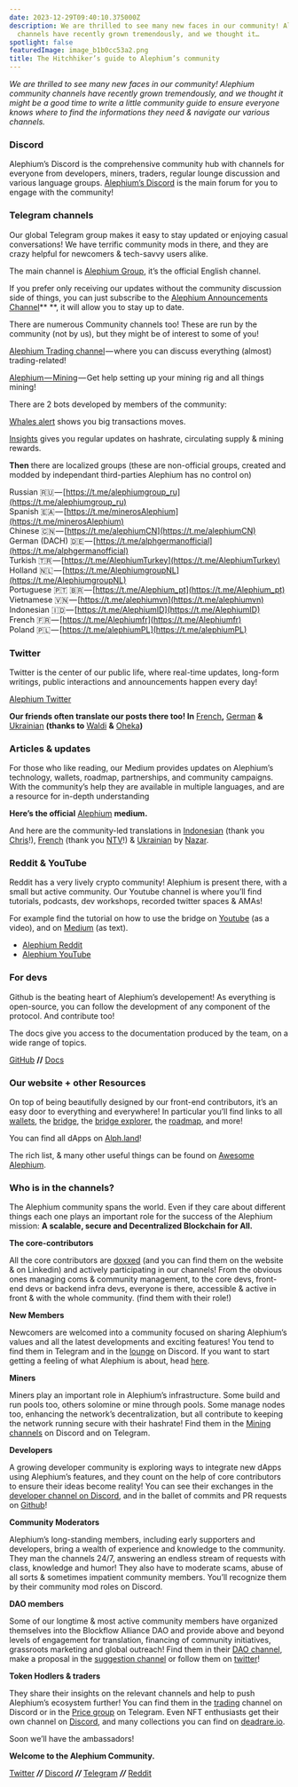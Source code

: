 ```yaml
---
date: 2023-12-29T09:40:10.375000Z
description: We are thrilled to see many new faces in our community! Alephium community
  channels have recently grown tremendously, and we thought it…
spotlight: false
featuredImage: image_b1b0cc53a2.png
title: The Hitchhiker’s guide to Alephium’s community
---
```


_We are thrilled to see many new faces in our community! Alephium community channels have recently grown tremendously, and we thought it might be a good time to write a little community guide to ensure everyone knows where to find the informations they need & navigate our various channels._

### Discord

Alephium’s Discord is the comprehensive community hub with channels for everyone from developers, miners, traders, regular lounge discussion and various language groups. [Alephium’s Discord](/discord) is the main forum for you to engage with the community!

### Telegram channels

Our global Telegram group makes it easy to stay updated or enjoying casual conversations! We have terrific community mods in there, and they are crazy helpful for newcomers & tech-savvy users alike.

The main channel is [Alephium Group](https://t.me/alephiumgroup), it’s the official English channel.

If you prefer only receiving our updates without the community discussion side of things, you can just subscribe to the [Alephium Announcements Channel](https://t.me/Alephium_Announcement)\*\* \*\*, it will allow you to stay up to date.

There are numerous Community channels too! These are run by the community (not by us), but they might be of interest to some of you!

[Alephium Trading channel](https://t.me/alephium_trading) — where you can discuss everything (almost) trading-related!

[Alephium — Mining](https://t.me/alephium_mining) — Get help setting up your mining rig and all things mining!

There are 2 bots developed by members of the community:

[Whales alert](https://t.me/alphwhalesalert) shows you big transactions moves.

[Insights](https://t.me/alephiumin) gives you regular updates on hashrate, circulating supply & mining rewards.

**Then** there are localized groups (these are non-official groups, created and modded by independant third-parties Alephium has no control on)

Russian 🇷🇺 — [https://t.me/alephiumgroup_ru](https://t.me/alephiumgroup_ru)  
Spanish 🇪🇦 — [https://t.me/minerosAlephium](https://t.me/minerosAlephium)  
Chinese 🇨🇳 — [https://t.me/alephiumCN](https://t.me/alephiumCN)  
German (DACH) 🇩🇪 — [https://t.me/alphgermanofficial](https://t.me/alphgermanofficial)  
Turkish 🇹🇷 — [https://t.me/AlephiumTurkey](https://t.me/AlephiumTurkey)  
Holland 🇳🇱 — [https://t.me/AlephiumgroupNL](https://t.me/AlephiumgroupNL)  
Portuguese 🇵🇹 🇧🇷 — [https://t.me/Alephium_pt](https://t.me/Alephium_pt)  
Vietnamese 🇻🇳 — [https://t.me/alephiumvn](https://t.me/alephiumvn)  
Indonesian 🇮🇩 — [https://t.me/AlephiumID](https://t.me/AlephiumID)  
French 🇫🇷 — [https://t.me/Alephiumfr](https://t.me/Alephiumfr)  
Poland 🇵🇱 — [https://t.me/alephiumPL](https://t.me/alephiumPL)

### Twitter

Twitter is the center of our public life, where real-time updates, long-form writings, public interactions and announcements happen every day!

[Alephium Twitter](https://twitter.com/nymproject)

**Our friends often translate our posts there too! In** [French](https://twitter.com/Alephiumfr)**,** [German](https://twitter.com/Alephiumde) **&** [Ukrainian](https://twitter.com/Alephiumua) **(thanks to** [Waldi](/news/post/community-highlight-6-waldi-zkit-beats-37af1f6df3b8?source=your_stories_page-------------------------------------) **&** [Oheka](/news/post/community-highlight-7-oheka-13d8b4ae025e?source=your_stories_page-------------------------------------)**)**

### Articles & updates

For those who like reading, our Medium provides updates on Alephium’s technology, wallets, roadmap, partnerships, and community campaigns. With the community’s help they are available in multiple languages, and are a resource for in-depth understanding

**Here’s the official** [Alephium](https://medium.com/@alephium) **medium.**

And here are the community-led translations in [Indonesian](https://medium.com/@Alph-Indonesia) (thank you [Chris](/news/post/community-highlight-15-yulius-aka-chris45-036ae41a8037)!), [French](https://medium.com/alephiumfr) (thank you [NTV](/news/post/builders-highlight-4-no-trust-verify-9ea495ca826f)!) & [Ukrainian](https://discord.com/channels/747741246667227157/747998352842686545/1190685377321771078) by [Nazar](https://twitter.com/ustyianskyi).

### Reddit & YouTube

Reddit has a very lively crypto community! Alephium is present there, with a small but active community. Our Youtube channel is where you’ll find tutorials, podcasts, dev workshops, recorded twitter spaces & AMAs!

For example find the tutorial on how to use the bridge on [Youtube](https://www.youtube.com/watch?v=xoYVzbwBAjg) (as a video), and on [Medium](/news/post/alephiumalephium-bridge-the-tutorial-28e7b92b339a?source=user_profile---------7----------------------------) (as text).

- [Alephium Reddit](https://www.reddit.com/r/Alephium/)
- [Alephium YouTube](https://www.youtube.com/@alephium)

### For devs

Github is the beating heart of Alephium’s developement! As everything is open-source, you can follow the development of any component of the protocol. And contribute too!

The docs give you access to the documentation produced by the team, on a wide range of topics.

[GitHub](https://github.com/alephium) **//** [Docs](https://docs.alephium.org)

### Our website + other Resources

On top of being beautifully designed by our front-end contributors, it’s an easy door to everything and everywhere! In particular you’ll find links to all [wallets](/wallets), the [bridge](https://bridge.alephium.org/), the [bridge explorer](https://explorer.bridge.alephium.org/), the [roadmap](/roadmap), and more!

You can find all dApps on [Alph.land](http://Alph.land)!

The rich list, & many other useful things can be found on [Awesome Alephium](https://github.com/alephium/awesome-alephium).

### Who is in the channels?

The Alephium community spans the world. Even if they care about different things each one plays an important role for the success of the Alephium mission: **A scalable, secure and Decentralized Blockchain for All.**

**The core-contributors**

All the core contributors are [doxxed](/news/post/alephium-core-contributors-f35eeaeaf0a0) (and you can find them on the website & on Linkedin) and actively participating in our channels! From the obvious ones managing coms & community management, to the core devs, front-end devs or backend infra devs, everyone is there, accessible & active in front & with the whole community. (find them with their role!)

**New Members**

Newcomers are welcomed into a community focused on sharing Alephium’s values and all the latest developments and exciting features! You tend to find them in Telegram and in the [lounge](https://discord.com/channels/747741246667227157/747998352842686545) on Discord. If you want to start getting a feeling of what Alephium is about, head [here](https://x.com/alephium/status/1726249933374959943?s=20).

**Miners**

Miners play an important role in Alephium’s infrastructure. Some build and run pools too, others solomine or mine through pools. Some manage nodes too, enhancing the network’s decentralization, but all contribute to keeping the network running secure with their hashrate! Find them in the [Mining channels](https://discord.com/channels/747741246667227157/887695304453939210) on Discord and on Telegram.

**Developers**

A growing developer community is exploring ways to integrate new dApps using Alephium’s features, and they count on the help of core contributors to ensure their ideas become reality! You can see their exchanges in the [developer channel on Discord](https://discord.com/channels/747741246667227157/948144672402972682), and in the ballet of commits and PR requests on [Github](https://github.com/orgs/alephium/repositories)!

**Community Moderators**

Alephium’s long-standing members, including early supporters and developers, bring a wealth of experience and knowledge to the community. They man the channels 24/7, answering an endless stream of requests with class, knowledge and humor! They also have to moderate scams, abuse of all sorts & sometimes impatient community members. You’ll recognize them by their community mod roles on Discord.

**DAO members**

Some of our longtime & most active community members have organized themselves into the Blockflow Alliance DAO and provide above and beyond levels of engagement for translation, financing of community initiatives, grassroots marketing and global outreach! Find them in their [DAO channel](https://discord.com/channels/747741246667227157/1156214551939919962), make a proposal in the [suggestion channel](https://discord.com/channels/747741246667227157/1156240220530938017) or follow them on [twitter](https://twitter.com/Blockflow_DAO)!

**Token Hodlers & traders**

They share their insights on the relevant channels and help to push Alephium’s ecosystem further! You can find them in the [trading](https://discord.com/channels/747741246667227157/928953661818826752) channel on Discord or in the [Price group](https://t.me/alephium_trading) on Telegram. Even NFT enthusiasts get their own channel on [Discord](https://discord.com/channels/747741246667227157/1169958660320022569), and many collections you can find on [deadrare.io](http://deadrare.io).

Soon we’ll have the ambassadors!

**Welcome to the Alephium Community.**

[Twitter](https://twitter.com/alephium) **_//_** [Discord](/discord) **_//_** [Telegram](https://t.me/alephiumgroup) **_//_** [Reddit](https://www.reddit.com/r/Alephium/)
